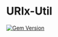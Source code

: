 URIx-Util
=========

[![Gem Version](https://badge.fury.io/rb/URIx-Util.png)](http://badge.fury.io/rb/URIx-Util)
